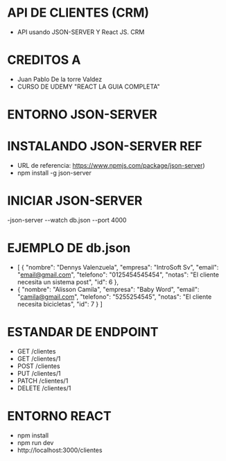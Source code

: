 # API DE CLIENTES (CRM)
- API usando JSON-SERVER Y React JS. CRM 

# CREDITOS A 
- Juan Pablo De la torre Valdez
- CURSO DE UDEMY "REACT LA GUIA COMPLETA"


# ENTORNO JSON-SERVER
# INSTALANDO JSON-SERVER REF 
- URL de referencia: https://www.npmjs.com/package/json-server)
- npm install -g json-server
# INICIAR JSON-SERVER
-json-server --watch db.json --port 4000
# EJEMPLO DE db.json
- [
{
"nombre": "Dennys Valenzuela",
"empresa": "IntroSoft Sv",
"email": "email@gmail.com",
"telefono": "0125454545454",
"notas": "El cliente necesita un sistema post",
"id": 6
},
- {
"nombre": "Alisson Camila",
"empresa": "Baby Word",
"email": "camila@gmail.com",
"telefono": "5255254545",
"notas": "El cliente necesita bicicletas",
"id": 7
}
]
# ESTANDAR DE ENDPOINT
- GET    /clientes
- GET    /clientes/1
- POST   /clientes
- PUT    /clientes/1
- PATCH  /clientes/1
- DELETE /clientes/1

# ENTORNO REACT
- npm install
- npm run dev
- http://localhost:3000/clientes


